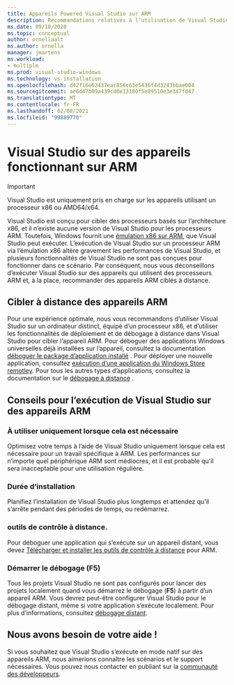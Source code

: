 ```yaml
---
title: Appareils Powered Visual Studio sur ARM
description: Recommandations relatives à l’utilisation de Visual Studio sur des appareils avec des processeurs ARM.
ms.date: 09/10/2020
ms.topic: conceptual
author: ornellaalt
ms.author: ornella
manager: jmartens
ms.workload:
- multiple
ms.prod: visual-studio-windows
ms.technology: vs-installation
ms.openlocfilehash: d42f16e62437eac856c63e5436f4d3243bbae004
ms.sourcegitcommit: ae6d47b09a439cd0e13180f5e89510e3e347fd47
ms.translationtype: MT
ms.contentlocale: fr-FR
ms.lasthandoff: 02/08/2021
ms.locfileid: "99889770"
---
```

# <a name="visual-studio-on-arm-powered-devices"></a>Visual Studio sur des appareils fonctionnant sur ARM

> [!IMPORTANT]
> Visual Studio est uniquement pris en charge sur les appareils utilisant un processeur x86 ou AMD64/x64.

Visual Studio est conçu pour cibler des processeurs basés sur l’architecture x86, et il n’existe aucune version de Visual Studio pour les processeurs ARM. Toutefois, Windows fournit une [émulation x86 sur ARM](https://www.docs.microsoft.com/windows/uwp/porting/apps-on-arm-x86-emulation), que Visual Studio peut exécuter. L’exécution de Visual Studio sur un processeur ARM via l’émulation x86 altère gravement les performances de Visual Studio, et plusieurs fonctionnalités de Visual Studio ne sont pas conçues pour fonctionner dans ce scénario. Par conséquent, nous vous déconseillons d’exécuter Visual Studio sur des appareils qui utilisent des processeurs ARM et, à la place, recommander des appareils ARM ciblés à distance.

## <a name="remote-targeting-arm-devices"></a>Cibler à distance des appareils ARM
Pour une expérience optimale, nous vous recommandons d’utiliser Visual Studio sur un ordinateur distinct, équipé d’un processeur x86, et d’utiliser les fonctionnalités de déploiement et de débogage à distance dans Visual Studio pour cibler l’appareil ARM. Pour déboguer des applications Windows universelles déjà installées sur l’appareil, consultez la documentation [déboguer le package d’application installé](../debugger/debug-installed-app-package.md) . Pour déployer une nouvelle application, consultez [exécution d’une application du Windows Store remotley](../debugger/run-windows-store-apps-on-a-remote-machine.md). Pour tous les autres types d’applications, consultez la documentation sur le [débogage à distance](../debugger/remote-debugging.md) .

## <a name="tips-for-running-visual-studio-on-arm-devices"></a>Conseils pour l’exécution de Visual Studio sur des appareils ARM

### <a name="use-only-when-needed"></a>À utiliser uniquement lorsque cela est nécessaire
Optimisez votre temps à l’aide de Visual Studio uniquement lorsque cela est nécessaire pour un travail spécifique à ARM. Les performances sur n’importe quel périphérique ARM sont médiocres, et il est probable qu’il sera inacceptable pour une utilisation régulière.

### <a name="install-time"></a>Durée d’installation
Planifiez l’installation de Visual Studio plus longtemps et attendez qu’il s’arrête pendant des périodes de temps, ou redémarrez.
 
### <a name="remote-tools"></a>outils de contrôle à distance.
Pour déboguer une application qui s’exécute sur un appareil distant, vous devez [Télécharger et installer les outils de contrôle à distance](../debugger/remote-debugging.md#download-and-install-the-remote-tools) pour ARM.

### <a name="start-debugging-f5"></a>Démarrer le débogage (F5)
Tous les projets Visual Studio ne sont pas configurés pour lancer des projets localement quand vous démarrez le débogage (**F5**) à partir d’un appareil ARM. Vous devrez peut-être configurer Visual Studio pour le débogage distant, même si votre application s’exécute localement. Pour plus d’informations, consultez [débogage distant](../debugger/remote-debugging.md).

## <a name="we-need-your-help"></a>Nous avons besoin de votre aide !
Si vous souhaitez que Visual Studio s’exécute en mode natif sur des appareils ARM, nous aimerions connaître les scénarios et le support nécessaires. Vous pouvez nous contacter en publiant sur la [communauté des développeurs](https://developercommunity.visualstudio.com/idea/1161018/native-arm-support-for-visual-studio.html).
